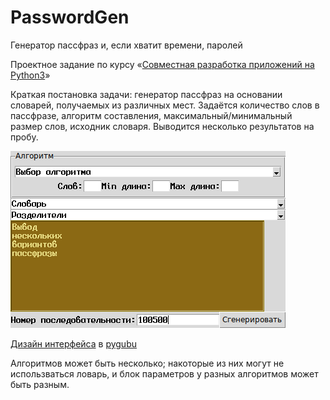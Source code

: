 # PasswordGen
Генератор пассфраз и, если хватит времени, паролей

Проектное задание по курсу «[Совместная разработка приложений на Python3](https://uneex.org/LecturesCMC/PythonDevelopment2019)»

Краткая постановка задачи: генератор пассфраз на основании словарей, получаемых из различных мест. Задаётся количество слов в пассфразе, алгоритм составления, максимальный/минимальный размер слов, исходник словаря. Выводится несколько результатов на пробу.

![sketch](doc/sketch.png)
 
[Дизайн интерфейса](doc/setch.ui) в [pygubu](https://github.com/alejandroautalan/pygubu)

Алгоритмов может быть несколько; накоторые из них могут не использваться ловарь, и блок параметров у разных алгоритмов может быть разным.

